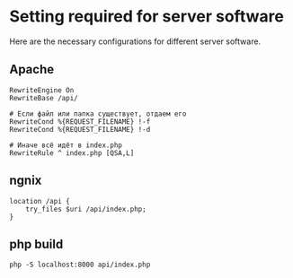 # Setting required for server software
Here are the necessary configurations for different server software.

## Apache

```
RewriteEngine On
RewriteBase /api/

# Если файл или папка существует, отдаем его
RewriteCond %{REQUEST_FILENAME} !-f
RewriteCond %{REQUEST_FILENAME} !-d

# Иначе всё идёт в index.php
RewriteRule ^ index.php [QSA,L]

```

## ngnix

```
location /api {
    try_files $uri /api/index.php;
}
```

## php build

```
php -S localhost:8000 api/index.php
```
